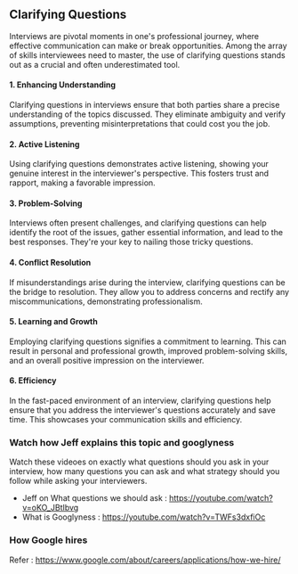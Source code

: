 ## Clarifying Questions 
Interviews are pivotal moments in one's professional journey, where effective communication can make or break opportunities. Among the array of skills interviewees need to master, the use of clarifying questions stands out as a crucial and often underestimated tool.

#### 1. Enhancing Understanding
Clarifying questions in interviews ensure that both parties share a precise understanding of the topics discussed. They eliminate ambiguity and verify assumptions, preventing misinterpretations that could cost you the job.

#### 2. Active Listening
Using clarifying questions demonstrates active listening, showing your genuine interest in the interviewer's perspective. This fosters trust and rapport, making a favorable impression.

#### 3. Problem-Solving
Interviews often present challenges, and clarifying questions can help identify the root of the issues, gather essential information, and lead to the best responses. They're your key to nailing those tricky questions.

#### 4. Conflict Resolution
If misunderstandings arise during the interview, clarifying questions can be the bridge to resolution. They allow you to address concerns and rectify any miscommunications, demonstrating professionalism.

#### 5. Learning and Growth
Employing clarifying questions signifies a commitment to learning. This can result in personal and professional growth, improved problem-solving skills, and an overall positive impression on the interviewer.

#### 6. Efficiency
In the fast-paced environment of an interview, clarifying questions help ensure that you address the interviewer's questions accurately and save time. This showcases your communication skills and efficiency.

### Watch how Jeff explains this topic and googlyness
Watch these videoes on exactly what questions should you ask in your interview, how many questions you can ask 
and what strategy should you follow while asking your interviewers.

- Jeff on What questions we should ask : https://youtube.com/watch?v=oKO_JBtIbvg
- What is Googlyness : https://youtube.com/watch?v=TWFs3dxfiOc

### How Google hires
Refer : https://www.google.com/about/careers/applications/how-we-hire/
